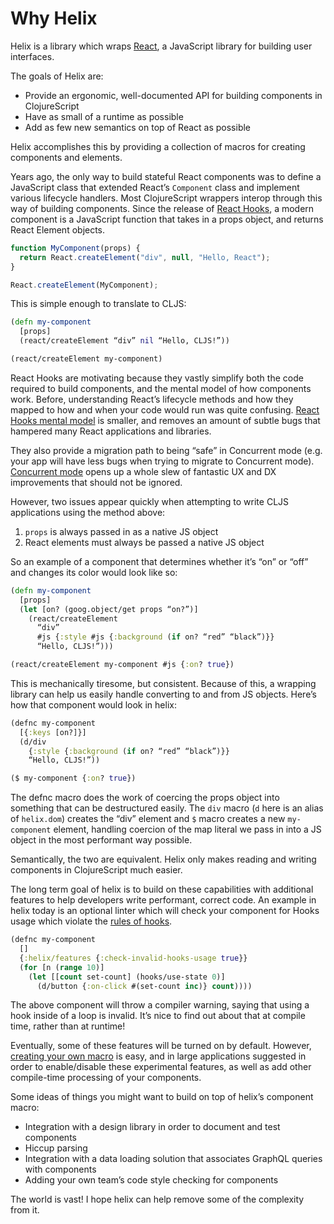 # Why Helix

Helix is a library which wraps [React](https://reactjs.org/), a JavaScript
library for building user interfaces.

The goals of Helix are:

- Provide an ergonomic, well-documented API for building components in 
ClojureScript
- Have as small of a runtime as possible
- Add as few new semantics on top of React as possible

Helix accomplishes this by providing a collection of macros for creating
components and elements.

Years ago, the only way to build stateful React components was to define a
JavaScript class that extended React’s `Component` class and implement various
lifecycle handlers. Most ClojureScript wrappers interop through this way of
building components. Since the release of [React Hooks](https://reactjs.org/docs/hooks-intro.html),
a modern component is a JavaScript function that takes in a props object, and
returns React Element objects.

```javascript
function MyComponent(props) {
  return React.createElement("div", null, "Hello, React");
}

React.createElement(MyComponent);
```

This is simple enough to translate to CLJS:

```clojure
(defn my-component
  [props]
  (react/createElement “div” nil “Hello, CLJS!”))

(react/createElement my-component)
```


React Hooks are motivating because they vastly simplify both the code required
to build components, and the mental model of how components work. Before,
understanding React’s lifecycle methods and how they mapped to how and when your
code would run was quite confusing. [React Hooks mental model](https://reactjs.org/docs/hooks-faq.html#how-do-lifecycle-methods-correspond-to-hooks) is smaller,
and removes an amount of subtle bugs that hampered many React applications and
libraries.

They also provide a migration path to being “safe” in Concurrent mode (e.g. your
app will have less bugs when trying to migrate to Concurrent mode).
[Concurrent mode](https://reactjs.org/docs/concurrent-mode-intro.html) opens up
a whole slew of fantastic UX and DX improvements that should not be ignored. 

However, two issues appear quickly when attempting to write CLJS applications
using the method above:

1. `props` is always passed in as a native JS object
2. React elements must always be passed a native JS object

So an example of a component that determines whether it’s “on” or “off” and changes its color would look like so:

```clojure
(defn my-component
  [props]
  (let [on? (goog.object/get props “on?”)]
    (react/createElement
      “div”
      #js {:style #js {:background (if on? “red” “black”)}}
      “Hello, CLJS!”)))

(react/createElement my-component #js {:on? true})
```

This is mechanically tiresome, but consistent. Because of this, a wrapping
library can help us easily handle converting to and from JS objects. Here’s how
that component would look in helix:

```clojure
(defnc my-component
  [{:keys [on?]}]
  (d/div
    {:style {:background (if on? “red” “black”)}}
    “Hello, CLJS!”))

($ my-component {:on? true})
```

The defnc macro does the work of coercing the props object into something that
can be destructured easily. The `div` macro (`d` here is an alias of `helix.dom`)
creates the “div” element and `$` macro creates a new `my-component` element,
handling coercion of the map literal we pass in into a JS object in the most
performant way possible.

Semantically, the two are equivalent. Helix only makes reading and writing
components in ClojureScript much easier.

The long term goal of helix is to build on these capabilities with additional
features to help developers write performant, correct code. An example in helix
today is an optional linter which will check your component for Hooks usage
which violate the [rules of hooks](https://reactjs.org/docs/hooks-rules.html).

```clojure
(defnc my-component
  []
  {:helix/features {:check-invalid-hooks-usage true}}
  (for [n (range 10)]
    (let [[count set-count] (hooks/use-state 0)]
      (d/button {:on-click #(set-count inc)} count))))
```

The above component will throw a compiler warning, saying that using a hook
inside of a loop is invalid. It’s nice to find out about that at compile time,
rather than at runtime!

Eventually, some of these features will be turned on by default. However,
[creating your own macro](./pro-tips.md#create-a-custom-macro) is easy, and in
large applications suggested in order to enable/disable these experimental
features, as well as add other compile-time processing of your components.

Some ideas of things you might want to build on top of helix’s component macro:


- Integration with a design library in order to document and test components
- Hiccup parsing
- Integration with a data loading solution that associates GraphQL queries with
components
- Adding your own team’s code style checking for components

The world is vast! I hope helix can help remove some of the complexity from it.
